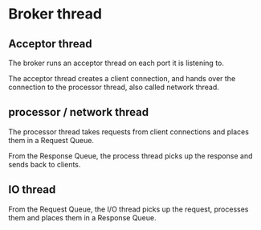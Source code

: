 # Broker thread

## Acceptor thread

The broker runs an acceptor thread on each port it is listening to.

The acceptor thread creates a client connection, and hands over the connection to the processor thread, also called network thread.

## processor / network thread

The processor thread takes requests from client connections and places them in a Request Queue.

From the Response Queue, the process thread picks up the response and sends back to clients.

## IO thread

From the Request Queue, the I/O thread picks up the request, processes them and places them in a Response Queue.
